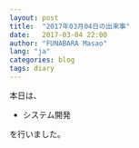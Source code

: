```yaml
---
layout: post
title:  "2017年03月04日の出来事"
date:   2017-03-04 22:00
author: "FUNABARA Masao"
lang: "ja"
categories: blog
tags: diary
---
```


本日は、

* システム開発

を行いました。
